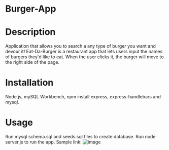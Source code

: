 # Burger-App

# Description
Application that allows you to search a any type of burger you want and devour it!
Eat-Da-Burger is a restaurant app that lets users input the names of burgers they'd like to eat. When the user clicks it, the burger will move to the right side of the page.

# Installation
Node.js, mySQL Workbench, npm install express, express-handlebars and mysql.

# Usage 
Run mysql schema.sql and seeds.sql files to create database. Run node server.js to run the app. Sample link:
![image](https://user-images.githubusercontent.com/63617922/88011033-4bb92300-cae4-11ea-8351-4203cde34a65.png)


